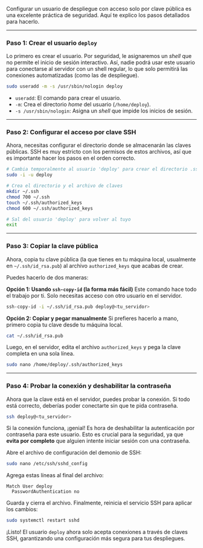 Configurar un usuario de despliegue con acceso solo por clave pública es una excelente práctica de seguridad. Aquí te explico los pasos detallados para hacerlo.

-----

### Paso 1: Crear el usuario `deploy`

Lo primero es crear el usuario. Por seguridad, le asignaremos un *shell* que no permite el inicio de sesión interactivo. Así, nadie podrá usar este usuario para conectarse al servidor con un shell regular, lo que solo permitirá las conexiones automatizadas (como las de despliegue).

```bash
sudo useradd -m -s /usr/sbin/nologin deploy
```
  * `useradd`: El comando para crear el usuario.
  * `-m`: Crea el directorio *home* del usuario (`/home/deploy`).
  * `-s /usr/sbin/nologin`: Asigna un *shell* que impide los inicios de sesión.

-----

### Paso 2: Configurar el acceso por clave SSH

Ahora, necesitas configurar el directorio donde se almacenarán las claves públicas. SSH es muy estricto con los permisos de estos archivos, así que es importante hacer los pasos en el orden correcto.

```bash
# Cambia temporalmente al usuario 'deploy' para crear el directorio .ssh
sudo -i -u deploy

# Crea el directorio y el archivo de claves
mkdir ~/.ssh
chmod 700 ~/.ssh
touch ~/.ssh/authorized_keys
chmod 600 ~/.ssh/authorized_keys

# Sal del usuario 'deploy' para volver al tuyo
exit
```

-----

### Paso 3: Copiar la clave pública

Ahora, copia tu clave pública (la que tienes en tu máquina local, usualmente en `~/.ssh/id_rsa.pub`) al archivo `authorized_keys` que acabas de crear.

Puedes hacerlo de dos maneras:

**Opción 1: Usando `ssh-copy-id` (la forma más fácil)**
Este comando hace todo el trabajo por ti. Solo necesitas acceso con otro usuario en el servidor.

```bash
ssh-copy-id -i ~/.ssh/id_rsa.pub deploy@<tu_servidor>
```

**Opción 2: Copiar y pegar manualmente**
Si prefieres hacerlo a mano, primero copia tu clave desde tu máquina local.

```bash
cat ~/.ssh/id_rsa.pub
```

Luego, en el servidor, edita el archivo `authorized_keys` y pega la clave completa en una sola línea.

```bash
sudo nano /home/deploy/.ssh/authorized_keys
```

-----

### Paso 4: Probar la conexión y deshabilitar la contraseña

Ahora que la clave está en el servidor, puedes probar la conexión. Si todo está correcto, deberías poder conectarte sin que te pida contraseña.

```bash
ssh deploy@<tu_servidor>
```
 
Si la conexión funciona, ¡genial\! Es hora de deshabilitar la autenticación por contraseña para este usuario. Esto es crucial para la seguridad, ya que **evita por completo** que alguien intente iniciar sesión con una contraseña.

Abre el archivo de configuración del demonio de SSH:

```bash
sudo nano /etc/ssh/sshd_config
```

Agrega estas líneas al final del archivo:

```
Match User deploy
  PasswordAuthentication no
```

Guarda y cierra el archivo. Finalmente, reinicia el servicio SSH para aplicar los cambios:

```bash
sudo systemctl restart sshd
```

¡Listo\! El usuario `deploy` ahora solo acepta conexiones a través de claves SSH, garantizando una configuración más segura para tus despliegues.